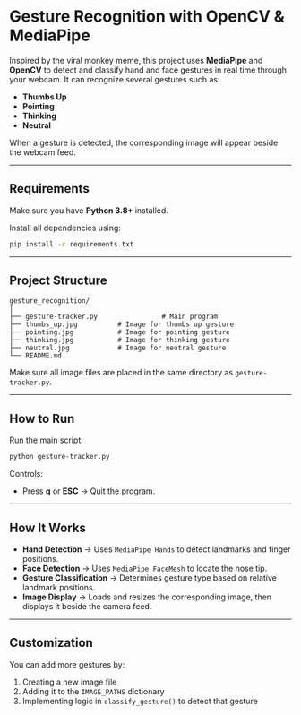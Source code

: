 # Gesture Recognition with OpenCV & MediaPipe

Inspired by the viral monkey meme, this project uses **MediaPipe** and **OpenCV** to detect and classify hand and face gestures in real time through your webcam.
It can recognize several gestures such as:
- **Thumbs Up**
- **Pointing**
- **Thinking**
- **Neutral**

When a gesture is detected, the corresponding image will appear beside the webcam feed.

---

## Requirements

Make sure you have **Python 3.8+** installed.

Install all dependencies using:
```bash
pip install -r requirements.txt
```

---

## Project Structure

```
gesture_recognition/
│
├── gesture-tracker.py                # Main program
├── thumbs_up.jpg          # Image for thumbs up gesture
├── pointing.jpg           # Image for pointing gesture
├── thinking.jpg           # Image for thinking gesture
├── neutral.jpg            # Image for neutral gesture
└── README.md
```

Make sure all image files are placed in the same directory as `gesture-tracker.py`.

---

## How to Run

Run the main script:
```bash
python gesture-tracker.py
```

Controls:
- Press **q** or **ESC** → Quit the program.

---

## How It Works

- **Hand Detection** → Uses `MediaPipe Hands` to detect landmarks and finger positions.  
- **Face Detection** → Uses `MediaPipe FaceMesh` to locate the nose tip.  
- **Gesture Classification** → Determines gesture type based on relative landmark positions.  
- **Image Display** → Loads and resizes the corresponding image, then displays it beside the camera feed.

---

## Customization

You can add more gestures by:
1. Creating a new image file
2. Adding it to the `IMAGE_PATHS` dictionary
3. Implementing logic in `classify_gesture()` to detect that gesture
